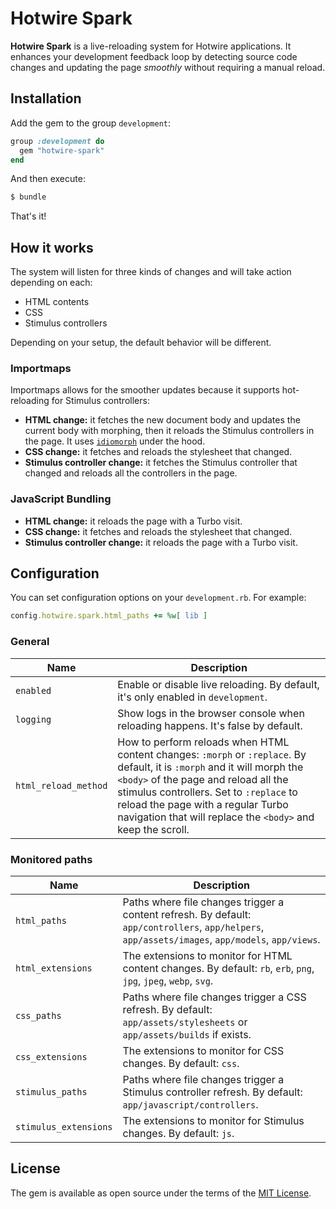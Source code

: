 # Hotwire Spark

**Hotwire Spark** is a live-reloading system for Hotwire applications. It enhances your development feedback loop by detecting source code changes and updating the page *smoothly* without requiring a manual reload.

## Installation

Add the gem to the group `development`:

```ruby
group :development do
  gem "hotwire-spark"
end
```

And then execute:

```bash
$ bundle
```

That's it!

## How it works

The system will listen for three kinds of changes and will take action depending on each:

* HTML contents
* CSS
* Stimulus controllers

Depending on your setup, the default behavior will be different.

### Importmaps

Importmaps allows for the smoother updates because it supports hot-reloading for Stimulus controllers:

* **HTML change:** it fetches the new document body and updates the current body with morphing, then it reloads the Stimulus controllers in the page. It uses [`idiomorph`](https://github.com/bigskysoftware/idiomorph) under the hood.
* **CSS change:** it fetches and reloads the stylesheet that changed.
* **Stimulus controller change:** it fetches the Stimulus controller that changed and reloads all the controllers in the page.

### JavaScript Bundling

* **HTML change:** it reloads the page with a Turbo visit.
* **CSS change:** it fetches and reloads the stylesheet that changed.
* **Stimulus controller change:** it reloads the page with a Turbo visit.

## Configuration

You can set configuration options on your `development.rb`. For example:

```ruby
config.hotwire.spark.html_paths += %w[ lib ]
```

### General

| Name                  | Description                                                                                                                                                                                                                                                                                                       |
|-----------------------|-------------------------------------------------------------------------------------------------------------------------------------------------------------------------------------------------------------------------------------------------------------------------------------------------------------------|
| `enabled`             | Enable or disable live reloading. By default, it's only enabled in `development`.                                                                                                                                                                                                                                 |
| `logging`             | Show logs in the browser console when reloading happens. It's false by default.                                                                                                                                                                                                                                   |
| `html_reload_method`  | How to perform reloads when HTML content changes: `:morph` or `:replace`. By default, it is `:morph` and it will morph the `<body>` of the page and reload all the stimulus controllers. Set to `:replace` to reload the page with a regular Turbo navigation that will replace the `<body>` and keep the scroll. |

### Monitored paths

| Name                  | Description                                                                                                                                       |
|-----------------------|---------------------------------------------------------------------------------------------------------------------------------------------------|
| `html_paths`          | Paths where file changes trigger a content refresh. By default: `app/controllers`, `app/helpers`, `app/assets/images`, `app/models`, `app/views`. |
| `html_extensions`     | The extensions to monitor for HTML content changes. By default: `rb`, `erb`, `png`, `jpg`, `jpeg`, `webp`, `svg`.                                 |
| `css_paths`           | Paths where file changes trigger a CSS refresh. By default: `app/assets/stylesheets` or `app/assets/builds` if exists.                            |
| `css_extensions`      | The extensions to monitor for CSS changes. By default: `css`.                                                                                     |
| `stimulus_paths`      | Paths where file changes trigger a Stimulus controller refresh. By default: `app/javascript/controllers`.                                         |
| `stimulus_extensions` | The extensions to monitor for Stimulus changes. By default: `js`.                                                                                 |

## License

The gem is available as open source under the terms of the [MIT License](https://opensource.org/licenses/MIT).
